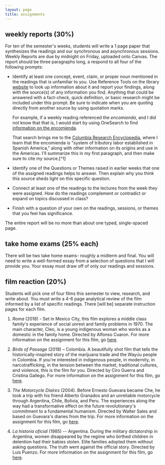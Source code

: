 ```yaml
---
layout: page
title: assignments
---
```


## weekly reports (30%)

For ten of the semester's weeks, students will write a 1 page paper that synthesizes the readings and
our synchronous and asynchronous sessions. Weekly Reports are due by midnight
on Friday, uploaded onto Canvas. The report should be three paragraphs long, a respond to all four of the
following prompts:

* Identify at least one concept, event, claim, or proper noun mentioned in the
  readings that is unfamiliar to you. Use Reference Tools on the library
  [website](https://www.lib.utk.edu/) to look up information about it and report
  your findings, along with the source(s) of any information you find. Anything
  that could be answered with a fact-check, quick definition, or basic research
  might be included under this prompt. Be sure to indicate when you are quoting
  directly from another source by using quotation marks.

  For example, if a weekly reading referenced the *encomienda*, and I did not
  know that that is, I would start by using OneSearch to find [information on the
  encomienda](https://utk-almaprimo.hosted.exlibrisgroup.com/primo-explore/search?query=any,contains,encomienda&tab=default_tab&search_scope=OneSearch&vid=01UTK&lang=en_US&offset=0).

  That search brings me to the [Columbia Research
  Encyclopedia](https://search.credoreference.com/content/entry/columency/encomienda/0),
  where I learn that the encomienda is "system of tributory labor established in
  Spanish America," along with other information on its origins and use in the
  Americas. I'll summarize this in my first paragraph, and then make sure to cite
  my source.[^1]

* Identify one of the Questions or Themes raised in earlier weeks that one of the
  assigned readings helps to answer. Then explain why you think this source sheds
  light on this specific question.
  
* Connect at least one of the readings to the lectures from the week they were
  assigned. How do the readings complement or contradict or expand on topics
  discussed in class?

* Finish with a question of your own on the readings, sessions, or themes that
  you feel has significance.

The entire report will be no more than about one typed, single-spaced page.

## take home exams (25% each)

There will be two take home exams- roughly a midterm and final. You will need
to write a well-formed essay from a selection of questions that I will provide
you. Your essay must draw off of only our readings and sessions.

## film reaction (20%)

Students will pick one of four films this semester to view, research, and write
about. You must write a 4-6 page analytical review of the film informed by
a list of specific readings. There [will be] separate instruction pages for
each film.

1. *Roma* (2018) - Set in Mexico City, this film explores a middle class
   family's experience of social unrest and family problems in 1970.
   The main character, Cleo, is a young indigenous woman who works as
   a domestic in the family home. Directed by Alfonso Cuaron. For more
   information on the assignment for this film, go
   [here](https://chadblack.net/2021MLA/roma/).

2. *Birds of Passage* (2018) – Colombia. A beautifully shot film that tells the
   historically-inspired story of the marijuana trade and the Wayúu people in
   Colombia. If you're interested in indigenous people, in modernity, in
   narcotrafficking, in the tension between the market, traditional cultures,
   and violence, this is the film for you. Directed by Ciro Guerra and Cristina
   Gallego. For more information on the assignment for this film, go [here]().

3. *The Motorcycle Diaires* (2004). Before Ernesto Guevara became Che, he took
   a trip with his friend Alberto Granados and an unreliable motorcycle through
   Argentina, Chile, Bolivia, and Peru. The experiences along the way had
   a transformative effect on the future revolutionary's commitment to
   a fundamental humanism. Directed by Walter Sales and based on Guevara's
   diaries from the trip. For more information on the assignment for this film, go [here]().


4. *La historia oficial* (1985) -- Argentina. During the military
   dictatorship in Argentina, women disappeared by the regime who birthed
   children in detention had their babies stolen. Elite families adopted them
   without asking questions. The truth went against the official story.
   Directed by Luis Puenzo. For more information on the assignment for this film, go [here]().
  



